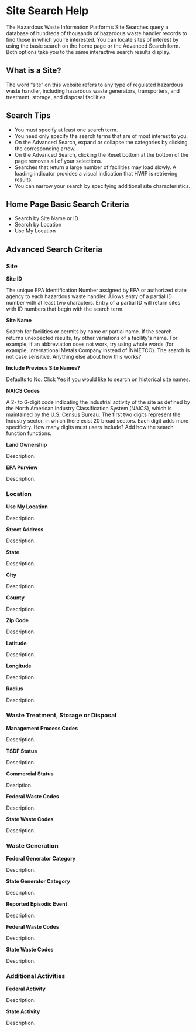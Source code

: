 # Site Search Help
The Hazardous Waste Information Platform’s Site Searches query a database of hundreds of thousands of hazardous waste handler records to find those in which you’re interested. You can locate sites of interest by using the basic search on the home page or the Advanced Search form. Both options take you to the same interactive search results display.
## What is a Site?
The word “site” on this website refers to any type of regulated hazardous waste handler, including hazardous waste generators, transporters, and treatment, storage, and disposal facilities.
## Search Tips
-	You must specify at least one search term.
-	You need only specify the search terms that are of most interest to you. 
-	On the Advanced Search, expand or collapse the categories by clicking the corresponding arrow. 
-	On the Advanced Search, clicking the Reset bottom at the bottom of the page removes all of your selections.
-	Searches that return a large number of facilities may load slowly. A loading indicator provides a visual indication that HWIP is retrieving results.
-	You can narrow your search by specifying additional site characteristics. 
## Home Page Basic Search Criteria
- Search by Site Name or ID
- Search by Location
- Use My Location
## Advanced Search Criteria
### Site
**Site ID**

The unique EPA Identification Number assigned by EPA or authorized state agency to each hazardous waste handler. Allows entry of a partial ID number with at least two characters. Entry of a partial ID will return sites with ID numbers that begin with the search term.

**Site Name**

Search for facilities or permits by name or partial name. If the search returns unexpected results, try other variations of a facility's name. For example, if an abbreviation does not work, try using whole words (for example, International Metals Company instead of INMETCO). The search is not case sensitive. Anything else about how this works?

**Include Previous Site Names?**

Defaults to No. Click Yes if you would like to search on historical site names.
  
**NAICS Codes**

A 2- to 6-digit code indicating the industrial activity of the site as defined by the North American Industry Classification System (NAICS), which is maintained by the U.S. [Census Bureau](https://www.census.gov/naics/). The first two digits represent the Industry sector, in which there exist 20 broad sectors. Each digit adds more specificity. How many digits must users include? Add how the search function functions.

**Land Ownership**

Description.

**EPA Purview**

Description.

### Location

**Use My Location**

Description.

**Street Address**

Description.

**State**

Description.

**City**

Description.

**County**

Description.

**Zip Code**

Description.

**Latitude**

Description.

**Longitude**

Description.

**Radius**

Description.

### Waste Treatment, Storage or Disposal

**Management Process Codes**

Description.

**TSDF Status**

Description.

**Commercial Status**

Desription.

**Federal Waste Codes**

Description.

**State Waste Codes**

Description.

### Waste Generation

**Federal Generator Category**

Description.

**State Generator Category**

Description.

**Reported Episodic Event**

Description.

**Federal Waste Codes**

Description.

**State Waste Codes**

Description.

### Additional Activities

**Federal Activity**

Description.

**State Activity**

Description.
